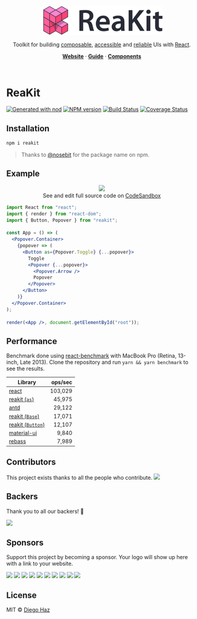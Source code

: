 <br><br>

<p align="center">
  <img src="logo/logo.png" alt="reakit" width="320" />
</p>

<p align="center">
  Toolkit for building <a href="https://reakit.io/guide/principles/composability">composable</a>, <a href="https://reakit.io/guide/principles/accessibility">accessible</a> and <a href="https://reakit.io/guide/principles/reliability">reliable</a> UIs with <a href="https://reactjs.org">React</a>.
</p>

<p align="center">
  <a href="https://reakit.io"><strong>Website</strong></a> ·
  <a href="https://reakit.io/guide"><strong>Guide</strong></a> ·
  <a href="https://reakit.io/components"><strong>Components</strong></a>
</p>

<br>

# ReaKit

<a href="https://github.com/diegohaz/nod"><img alt="Generated with nod" src="https://img.shields.io/badge/generator-nod-2196F3.svg?style=flat-square" /></a>
<a href="https://npmjs.org/package/reakit"><img alt="NPM version" src="https://img.shields.io/npm/v/reakit.svg?style=flat-square" /></a>
<a href="https://travis-ci.org/diegohaz/reakit"><img alt="Build Status" src="https://img.shields.io/travis/diegohaz/reakit/master.svg?style=flat-square" /></a>
<a href="https://codecov.io/gh/diegohaz/reakit/branch/master"><img alt="Coverage Status" src="https://img.shields.io/codecov/c/github/diegohaz/reakit/master.svg?style=flat-square" /></a>

## Installation

```sh
npm i reakit
```

> Thanks to [@nosebit](https://github.com/nosebit) for the package name on npm.

## Example

<p align="center">
  <img
    src="https://user-images.githubusercontent.com/3068563/35465289-0cb7fe96-02e2-11e8-8bc5-60abcb6e92ac.gif"
    width="200"
  /><br />
  See and edit full source code on <a href="https://codesandbox.io/s/m4n32vjkoj">CodeSandbox</a>
</p>

```jsx
import React from "react";
import { render } from "react-dom";
import { Button, Popover } from "reakit";

const App = () => (
  <Popover.Container>
    {popover => (
      <Button as={Popover.Toggle} {...popover}>
        Toggle
        <Popover {...popover}>
          <Popover.Arrow />
          Popover
        </Popover>
      </Button>
    )}
  </Popover.Container>
);

render(<App />, document.getElementById("root"));
```

## Performance

Benchmark done using [react-benchmark](https://github.com/Rowno/react-benchmark) with MacBook Pro (Retina, 13-inch, Late 2013). Clone the repository and run `yarn && yarn benchmark` to see the results.

| Library | ops/sec |
| ------- | -------:|
| [react](benchmark/cases/react.js) | 103,029 |
| [reakit (`as`)](benchmark/cases/reakit-as.js) | 45,975 |
| [antd](https://github.com/ant-design/ant-design) | 29,122 |
| [reakit (`Base`)](benchmark/cases/reakit-base.js) | 17,071 |
| [reakit (`Button`)](benchmark/cases/reakit-button.js) | 12,107 |
| [material-ui](https://github.com/mui-org/material-ui) | 9,840 |
| [rebass](https://github.com/jxnblk/rebass) | 7,989 |


## Contributors

This project exists thanks to all the people who contribute.
<a href="https://github.com/diegohaz/reakit/graphs/contributors"><img src="https://opencollective.com/reakit/contributors.svg?width=890&button=false" /></a>


## Backers

Thank you to all our backers! 🙏

<a href="https://opencollective.com/reakit#backers" target="_blank"><img src="https://opencollective.com/reakit/backers.svg?width=890"></a>


## Sponsors

Support this project by becoming a sponsor. Your logo will show up here with a link to your website.

<a href="https://opencollective.com/reakit/sponsor/0/website" target="_blank"><img src="https://opencollective.com/reakit/sponsor/0/avatar.svg"></a>
<a href="https://opencollective.com/reakit/sponsor/1/website" target="_blank"><img src="https://opencollective.com/reakit/sponsor/1/avatar.svg"></a>
<a href="https://opencollective.com/reakit/sponsor/2/website" target="_blank"><img src="https://opencollective.com/reakit/sponsor/2/avatar.svg"></a>
<a href="https://opencollective.com/reakit/sponsor/3/website" target="_blank"><img src="https://opencollective.com/reakit/sponsor/3/avatar.svg"></a>
<a href="https://opencollective.com/reakit/sponsor/4/website" target="_blank"><img src="https://opencollective.com/reakit/sponsor/4/avatar.svg"></a>
<a href="https://opencollective.com/reakit/sponsor/5/website" target="_blank"><img src="https://opencollective.com/reakit/sponsor/5/avatar.svg"></a>
<a href="https://opencollective.com/reakit/sponsor/6/website" target="_blank"><img src="https://opencollective.com/reakit/sponsor/6/avatar.svg"></a>
<a href="https://opencollective.com/reakit/sponsor/7/website" target="_blank"><img src="https://opencollective.com/reakit/sponsor/7/avatar.svg"></a>
<a href="https://opencollective.com/reakit/sponsor/8/website" target="_blank"><img src="https://opencollective.com/reakit/sponsor/8/avatar.svg"></a>
<a href="https://opencollective.com/reakit/sponsor/9/website" target="_blank"><img src="https://opencollective.com/reakit/sponsor/9/avatar.svg"></a>

## License

MIT © [Diego Haz](https://github.com/diegohaz)

